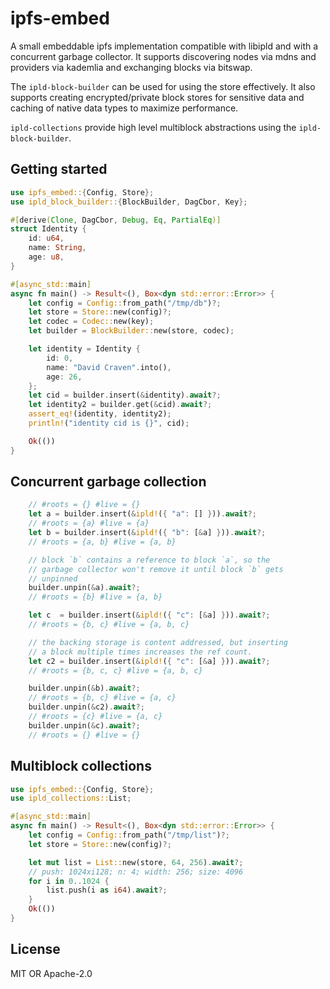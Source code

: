# ipfs-embed
A small embeddable ipfs implementation compatible with libipld and with a concurrent garbage
collector. It supports discovering nodes via mdns and providers via kademlia and exchanging
blocks via bitswap.

The `ipld-block-builder` can be used for using the store effectively. It also supports creating
encrypted/private block stores for sensitive data and caching of native data types to maximize
performance.

`ipld-collections` provide high level multiblock abstractions using the `ipld-block-builder`.

## Getting started
```rust
use ipfs_embed::{Config, Store};
use ipld_block_builder::{BlockBuilder, DagCbor, Key};

#[derive(Clone, DagCbor, Debug, Eq, PartialEq)]
struct Identity {
    id: u64,
    name: String,
    age: u8,
}

#[async_std::main]
async fn main() -> Result<(), Box<dyn std::error::Error>> {
    let config = Config::from_path("/tmp/db")?;
    let store = Store::new(config)?;
    let codec = Codec::new(key);
    let builder = BlockBuilder::new(store, codec);

    let identity = Identity {
        id: 0,
        name: "David Craven".into(),
        age: 26,
    };
    let cid = builder.insert(&identity).await?;
    let identity2 = builder.get(&cid).await?;
    assert_eq!(identity, identity2);
    println!("identity cid is {}", cid);

    Ok(())
}
```

## Concurrent garbage collection
```rust
    // #roots = {} #live = {}
    let a = builder.insert(&ipld!({ "a": [] })).await?;
    // #roots = {a} #live = {a}
    let b = builder.insert(&ipld!({ "b": [&a] })).await?;
    // #roots = {a, b} #live = {a, b}

    // block `b` contains a reference to block `a`, so the
    // garbage collector won't remove it until block `b` gets
    // unpinned
    builder.unpin(&a).await?;
    // #roots = {b} #live = {a, b}

    let c  = builder.insert(&ipld!({ "c": [&a] })).await?;
    // #roots = {b, c} #live = {a, b, c}

    // the backing storage is content addressed, but inserting
    // a block multiple times increases the ref count.
    let c2 = builder.insert(&ipld!({ "c": [&a] })).await?;
    // #roots = {b, c, c} #live = {a, b, c}

    builder.unpin(&b).await?;
    // #roots = {b, c} #live = {a, c}
    builder.unpin(&c2).await?;
    // #roots = {c} #live = {a, c}
    builder.unpin(&c).await?;
    // #roots = {} #live = {}
```

## Multiblock collections
```rust
use ipfs_embed::{Config, Store};
use ipld_collections::List;

#[async_std::main]
async fn main() -> Result<(), Box<dyn std::error::Error>> {
    let config = Config::from_path("/tmp/list")?;
    let store = Store::new(config)?;

    let mut list = List::new(store, 64, 256).await?;
    // push: 1024xi128; n: 4; width: 256; size: 4096
    for i in 0..1024 {
        list.push(i as i64).await?;
    }
    Ok(())
}
```

## License
MIT OR Apache-2.0
